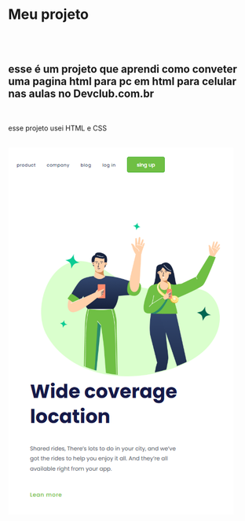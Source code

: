 <h1> Meu projeto </h1>
<br>
<br>
<h2> esse é um projeto que aprendi como conveter uma pagina html para pc em html para celular nas aulas no Devclub.com.br</h2>
<br>
<p> esse projeto usei HTML e CSS </p>
<br>
<img src="https://github.com/tiago8936/primeiro-projeto-do-zero/blob/master/Captura%20de%20tela%202025-09-05%20084643.png?raw=true" />
